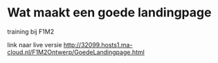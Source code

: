 # Wat maakt een goede landingpage
training bij F1M2

link naar live versie http://32099.hosts1.ma-cloud.nl/F1M2Ontwerp/GoedeLandingpage.html
